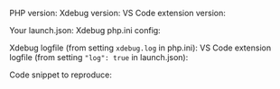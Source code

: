 PHP version:
Xdebug version:
VS Code extension version:

Your launch.json:
Xdebug php.ini config:

Xdebug logfile (from setting `xdebug.log` in php.ini):
VS Code extension logfile (from setting `"log": true` in launch.json):

Code snippet to reproduce:

```php

```
